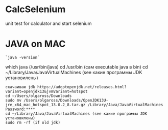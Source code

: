 # CalcSelenium
unit test for calculator and start selenium
# JAVA on MAC
```
`java -version`
```
which java (/usr/bin/java)
cd /usr/bin (сам executable java в bin)
cd ~/Library/Java/JavaVirtualMachines (see какие программы JDK установилены)

```
скачаиваю jdk https://adoptopenjdk.net/releases.html?variant=openjdk13&jvmVariant=hotspot
cd ~/Users/olgaross/Downloads
sudo mv /Users/olgaross/Downloads/OpenJDK13U-jre_x64_mac_hotspot_13.0.2_8.tar.gz /Library/Java/JavaVirtualMachines
Password:****
cd ~/Library/Java/JavaVirtualMachines (see какие программы JDK установилены)
sudo rm -rf (if old jdk)

